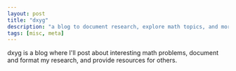 ```yaml
---
layout: post
title: "dxyg"
description: "a blog to document research, explore math topics, and more."
tags: [misc, meta]
---
```

dxyg is a blog where I'll post about interesting math problems, document and format my research, and provide resources for others.
